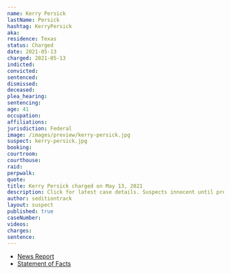 ```yaml
---
name: Kerry Persick
lastName: Persick
hashtag: KerryPersick
aka:
residence: Texas
status: Charged
date: 2021-05-13
charged: 2021-05-13
indicted:
convicted:
sentenced:
dismissed:
deceased:
plea_hearing:
sentencing:
age: 41
occupation:
affiliations:
jurisdiction: Federal
image: /images/preview/kerry-persick.jpg
suspect: kerry-persick.jpg
booking:
courtroom:
courthouse:
raid:
perpwalk:
quote:
title: Kerry Persick charged on May 13, 2021
description: Click for latest case details. Suspects innocent until proven guilty.
author: seditiontrack
layout: suspect
published: true
caseNumber:
videos:
charges:
sentence:
---
```

- [News Report](https://www.dallasnews.com/news/crime/2021/05/18/tarrant-county-man-recorded-video-from-inside-us-capitol-during-mob-siege-feds-say/)
- [Statement of Facts](https://extremism.gwu.edu/sites/g/files/zaxdzs2191/f/Kerry%20Wayne%20Persick%20Statement%20of%20Facts.pdf)
